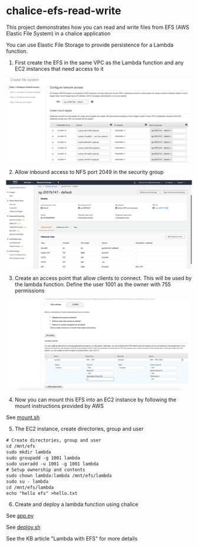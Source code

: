 # chalice-efs-read-write

This project demonstrates how you can read and write files from EFS (AWS Elastic File System) in a chalice application

You can use Elastic File Storage to provide persistence for a Lambda function.

1. First create the EFS in the same VPC as the Lambda function and any EC2 instances that need access to it

![configure-network-access](configure-network-access.png)

2. Allow inbound access to NFS port 2049 in the security group

![allow-nfs-in-security-group.png](allow-nfs-in-security-group.png)

3. Create an access point that allow clients to connect. This will be used by the lambda function. Define the user 1001 as the owner with 755 permissions

![create-access-point.png](create-access-point.png)

4. Now you can mount this EFS into an EC2 instance by following the mount instructions provided by AWS

See [mount.sh](mount.sh)

5. The EC2 instance, create directories, group and user

```
# Create directories, group and user
cd /mnt/efs
sudo mkdir lambda
sudo groupadd -g 1001 lambda
sudo useradd -u 1001 -g 1001 lambda
# Setup ownership and contents
sudo chown lambda:lambda /mnt/efs/lambda
sudo su - lambda
cd /mnt/efs/lambda
echo "hello efs" >hello.txt
```

6. Create and deploy a lambda function using chalice

See [app.py](app.py)

See [deploy.sh](deploy.sh)

See the KB article "Lambda with EFS" for more details